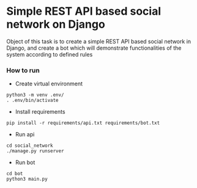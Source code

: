 # Simple REST API based social network on Django

Object of this task is to create a simple REST API based social network in Django,
and create a bot which will demonstrate functionalities of the system according to defined rules


### How to run
* Create virtual environment
```
python3 -m venv .env/
. .env/bin/activate
```
* Install requirements
```
pip install -r requirements/api.txt requirements/bot.txt
```
* Run api
```
cd social_network
./manage.py runserver
```
* Run bot
```
cd bot
python3 main.py
```
